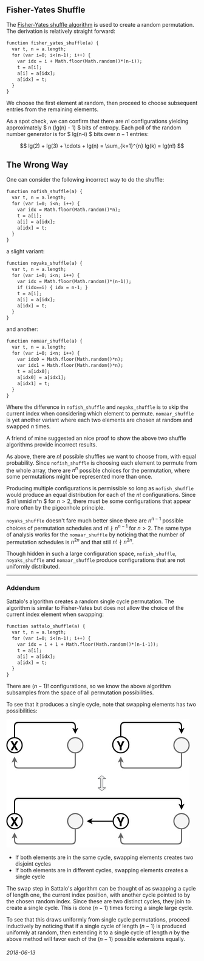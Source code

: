 Fisher-Yates Shuffle
---

The [Fisher-Yates shuffle algorithm](https://en.wikipedia.org/wiki/Fisher%E2%80%93Yates_shuffle) is used to create a random permutation.
The derivation is relatively straight forward:

```
function fisher_yates_shuffle(a) {
  var t, n = a.length;
  for (var i=0; i<(n-1); i++) {
    var idx = i + Math.floor(Math.random()*(n-i));
    t = a[i];
    a[i] = a[idx];
    a[idx] = t;
  }
}
```

We choose the first element at random, then
proceed to choose subsequent entries from the remaining elements.

As a spot check, we can confirm that there are $n!$ configurations
yielding approximately $ n (lg(n) - 1) $ bits of entropy.
Each poll of the random number generator is for $ lg(n-i) $ bits
over $n-1$ entries:

$$ lg(2) + lg(3) + \cdots + lg(n) = \sum_{k=1}^{n} lg(k) = lg(n!) $$

The Wrong Way
---

One can consider the following incorrect way to do the shuffle:

```
function nofish_shuffle(a) {
  var t, n = a.length;
  for (var i=0; i<n; i++) {
    var idx = Math.floor(Math.random()*n);
    t = a[i];
    a[i] = a[idx];
    a[idx] = t;
  }
}
```

a slight variant:

```
function noyaks_shuffle(a) {
  var t, n = a.length;
  for (var i=0; i<n; i++) {
    var idx = Math.floor(Math.random()*(n-1));
    if (idx==i) { idx = n-1; }
    t = a[i];
    a[i] = a[idx];
    a[idx] = t;
  }
}
```

and another:

```
function nomaar_shuffle(a) {
  var t, n = a.length;
  for (var i=0; i<n; i++) {
    var idx0 = Math.floor(Math.random()*n);
    var idx1 = Math.floor(Math.random()*n);
    t = a[idx0];
    a[idx0] = a[idx1];
    a[idx1] = t;
  }
}
```

Where the difference in `nofish_shuffle` and `noyaks_shuffle`
is to skip the current index when considering which element to permute.
`nomaar_shuffle` is yet another variant where each two elements are
chosen at random and swapped $n$ times.

A friend of mine suggested an nice proof to show the above two
shuffle algorithms provide incorrect results.

As above, there are $n!$ possible shuffles we want to choose from, with
equal probability.
Since `nofish_shuffle` is choosing each element to permute from the whole
array, there are $n^n$ possible choices for the permutation, where
some permutations might be represented more than once.

Producing multiple configurations is permissible so long as `nofish_shuffle`
would produce an equal distribution for each of the $n!$ configurations.
Since $ n! \nmid n^n $ for $n>2$, there must be some configurations that
appear more often by the pigeonhole principle.

`noyaks_shuffle` doesn't fare much better since there are $n^{n-1}$ possible
choices of permutation schedules and $n! \nmid n^{n-1}$ for $n>2$.
The same type of analysis works for the `nomaar_shuffle` by noticing
that the number of permutation schedules is $n^{2 n}$ and that still $n! \nmid n^{2 n}$.

Though hidden in such a large configuration space, `nofish_shuffle`,
`noyaks_shuffle` and `nomaar_shuffle` produce configurations that are not uniformly
distributed.

---

### Addendum

Sattalo's algorithm creates a random single cycle permutation.
The algorithm is similar to Fisher-Yates but does not allow the
choice of the current index element when swapping:

```
function sattalo_shuffle(a) {
  var t, n = a.length;
  for (var i=0; i<(n-1); i++) {
    var idx = i + 1 + Math.floor(Math.random()*(n-i-1));
    t = a[i];
    a[i] = a[idx];
    a[idx] = t;
  }
}
```

There are $(n-1)!$ configurations, so we know the above algorithm
subsamples from the space of all permutation possibilities.

To see that it produces a single cycle, note that swapping elements
has two possibilities:

![swapping nodes produces 1 or 2 cycles](img/node-swap.jpg)

* If both elements are in the same cycle, swapping elements creates
  two disjoint cycles
* If both elements are in different cycles, swapping elements creates
  a single cycle

The swap step in Sattalo's algorithm can be thought of as swapping
a cycle of length one, the current index position, with another cycle pointed
to by the chosen random index.
Since these are two distinct cycles, they join to create a single cycle.
This is done $(n-1)$ times forcing a single large cycle.

To see that this draws uniformly from single cycle permutations, 
proceed inductively by noticing that if a single cycle of length $(n-1)$
is produced uniformly at random, then extending it to a single cycle of
length $n$ by the above method will favor each of the $(n-1)$ possible
extensions equally.

###### 2018-06-13
